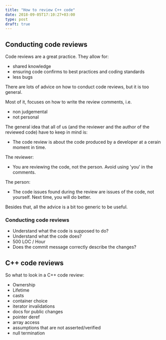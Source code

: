 ```yaml
---
title: "How to review C++ code"
date: 2018-09-05T17:10:27+03:00
type: post
draft: true
---
```


## Conducting code reviews

Code reviews are a great practice. They allow for:

- shared knowledge
- ensuring code confirms to best practices and coding standards
- less bugs

There are lots of advice on how to conduct code reviews, but it is too general.

Most of it, focuses on how to write the review comments, i.e.

- non judgemental
- not personal

The general idea that all of us (and the reviewer and the author of the reviewed
code) have to keep in mind is:
- The code review is about the code produced by a developer at a cerain moment
  in time.

The reviewer:
- You are reviewing the code, not the person. Avoid using 'you' in the comments.


The person:
- The code issues found during the review are issues of the code, not yourself.
  Next time, you will do better.

Besides that, all the advice is a bit too generic to be useful. 

### Conducting code reviews

- Understand what the code is supposed to do?
- Understand what the code does?
- 500 LOC / Hour
- Does the commit message correctly describe the changes?

## C++ code reviews

So what to look in a C++ code review:

- Ownership
- Lifetime
- casts
- container choice
- iterator invalidations
- docs for public changes
- pointer deref
- array access
- assumptions that are not asserted/verified
- null termination

